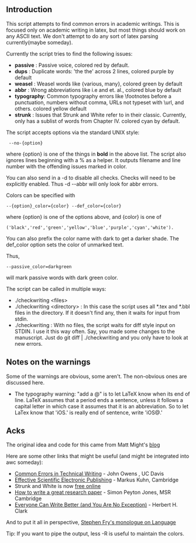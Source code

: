 
## Introduction ##

This script attempts to find common errors in academic writings. This is focused only on academic writing in latex, but most things should work on any ASCII text. We don't attempt to do any sort of latex parsing currently(maybe someday).

Currently the script tries to find the following issues:    

-  __passive__ : Passive voice, colored red by default.
-  __dups__    : Duplicate words: 'the the' across 2 lines, colored purple by default
-  __weasel__  : Weasel words like {various, many}, colored green by default
-  __abbr__    : Wrong abbreviations like i.e and et. al., colored blue by default
-  __typography__: Common typography errors like \footnotes before a punctuation, numbers without comma, URLs not typeset with \url, and others. colored yellow default
- __strunk__ : Issues that Strunk and White refer to in their classic. Currently, only has a sublist of words from Chapter IV. colored cyan by default.

The script accepts options via the standard UNIX style:
     
     --no-{option} 
     
where {option} is one of the things in __bold__ in the above list. The script also ignores lines beginning with a % as a helper. It outputs filename and line number with the offending issues marked in color.

You can also send in a -d to disable all checks. Checks will need to be explicitly enabled. Thus -d --abbr will only look for abbr errors.

Colors can be specified with 

    --{option}_color={color} --def_color={color}

where {option} is one of the options above, and {color} is one of

    ('black','red','green','yellow','blue','purple','cyan','white').
    
You can also prefix the color name with dark to get a darker shade.
The def_color option sets the color of unmarked text.

Thus, 

    --passive_color=darkgreen

will mark passive words with dark green color.


The script can be called in multiple ways:

*  ./checkwriting &lt;files&gt;
*  ./checkwriting &lt;directory&gt; : In this case the script uses all &#42;.tex and &#42;.bbl files in the directory. If it doesn't find any, then it waits for input from stdin.
*  ./checkwriting : With no files, the script waits for diff style input on STDIN. I use it this way often. Say, you made some changes to the manuscript. Just do git diff | ./checkwriting and you only have to look at new errors.

## Notes on the warnings ##

Some of the warnings are obvious, some aren't. The non-obvious ones are discussed here.

* The typography warning: "add a \@" is to let LaTeX know when its end of line.
  LaTeX assumes that a period ends a sentence, unless it follows a capital
letter in which case it assumes that it is an abbreviation. So to let LaTex know that 'iOS.' is really end of sentence, write 'iOS\@.'


## Acks ##
The original idea and code for this came from Matt Might's [blog](http://matt.might.net/articles/shell-scripts-for-passive-voice-weasel-words-duplicates/)

Here are some other links that might be useful (and might be integrated
into awc someday):

* [Common Errors in Technical Writing](http://www.ece.ucdavis.edu/~jowens/commonerrors.html) - John Owens , UC Davis
* [Effective Scientific Electronic Publishing](http://www.cl.cam.ac.uk/~mgk25/publ-tips/) - Markus Kuhn, Cambridge
* Strunk and White is now [free online](http://www.bartleby.com/141/strunk1.html)
* [How to write a great research paper](http://research.microsoft.com/~simonpj/papers/giving-a-talk/writing-a-paper-slides.pdf) - Simon Peyton Jones, MSR Cambridge
* [Everyone Can Write Better (and You Are No Exception)](http://homepages.ed.ac.uk/martinc/msc/doc/hc.pdf) - Herbert H. Clark


And to put it all in perspective, [Stephen Fry's monologue on Language](http://www.youtube.com/watch?v=J7E-aoXLZGY)

Tip: If you want to pipe the output, less -R is useful to maintain the
colors.

